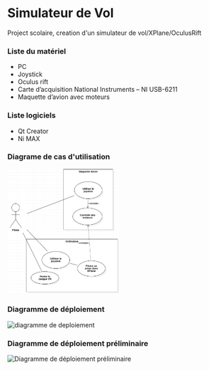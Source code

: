 # Simulateur de Vol
Project scolaire, creation d'un simulateur de vol/XPlane/OculusRift

### Liste du matériel

-	PC
-	Joystick
-	Oculus rift
-	Carte d’acquisition National Instruments – NI USB-6211
-	Maquette d’avion avec moteurs

### Liste logiciels
-	Qt Creator
-	Ni MAX

### Diagrame de cas d'utilisation

<img src="diagramme de cas utilisation.png"
     alt="diagramme de cas utilisation"
     style="width: 50%;" />
     
     
### Diagramme de déploiement
![diagramme de deploiement](https://user-images.githubusercontent.com/94620053/143270055-da61e864-89e3-4f5f-8b7b-569981e64f61.PNG)

### Diagramme de déploiement préliminaire

![Diagramme de déploiement préliminaire](https://user-images.githubusercontent.com/94620053/143272810-50e286aa-60c8-42bc-9035-73d1ac19cd79.PNG)
